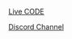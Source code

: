 [Live CODE](https://vscode.dev/editor/liveshare/532B86175C0DA4C4E2F1503A96590F233F4C)

[Discord Channel](https://discord.gg/QnHKdjxk)